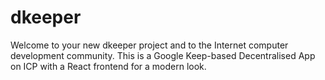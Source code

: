 # dkeeper

Welcome to your new dkeeper project and to the Internet computer development community. This is a Google Keep-based Decentralised App on ICP with a React frontend for a modern look. 
